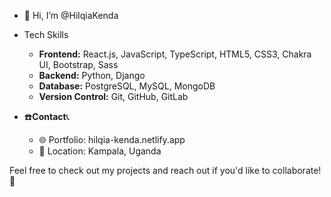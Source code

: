 - 👋 Hi, I’m @HilqiaKenda

- Tech Skills
  - **Frontend:** React.js, JavaScript, TypeScript, HTML5, CSS3, Chakra UI, Bootstrap, Sass
  - **Backend:** Python, Django
  - **Database:** PostgreSQL, MySQL, MongoDB
  - **Version Control:** Git, GitHub, GitLab

- ☎️**Contact**📞
  - 🌐 Portfolio: hilqia-kenda.netlify.app
  - 📍 Location: Kampala, Uganda
  
Feel free to check out my projects and reach out if you'd like to collaborate! 🚀

